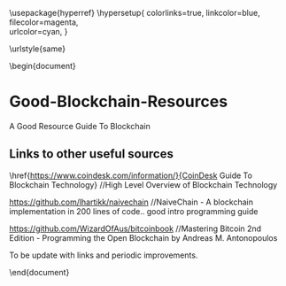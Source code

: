 \usepackage{hyperref}
\hypersetup{
    colorlinks=true,
    linkcolor=blue,
    filecolor=magenta,      
    urlcolor=cyan,
}

\urlstyle{same}
 
\begin{document}

# Good-Blockchain-Resources
A Good Resource Guide To Blockchain

## Links to other useful sources


\href{https://www.coindesk.com/information/}{CoinDesk Guide To Blockchain Technology} //High Level Overview of Blockchain Technology

https://github.com/lhartikk/naivechain //NaiveChain - A blockchain implementation in 200 lines of code.. good intro programming guide

https://github.com/WizardOfAus/bitcoinbook //Mastering Bitcoin 2nd Edition - Programming the Open Blockchain by  Andreas M. Antonopoulos

To be update with links and periodic improvements.

\end{document}
